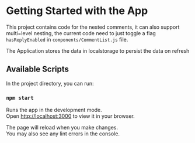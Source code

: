# Getting Started with the App

This project contains code for the nested comments, it can also support multi=level nesting, the current code need to just toggle a flag `hasReplyEnabled` in `components/CommentList.js` file.

The Application stores the data in localstorage to persist the data on refresh

## Available Scripts

In the project directory, you can run:

### `npm start`

Runs the app in the development mode.\
Open [http://localhost:3000](http://localhost:3000) to view it in your browser.

The page will reload when you make changes.\
You may also see any lint errors in the console.